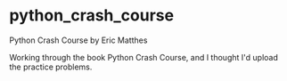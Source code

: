 # python_crash_course
Python Crash Course by Eric Matthes

Working through the book Python Crash Course, and I thought I'd upload the practice problems.
